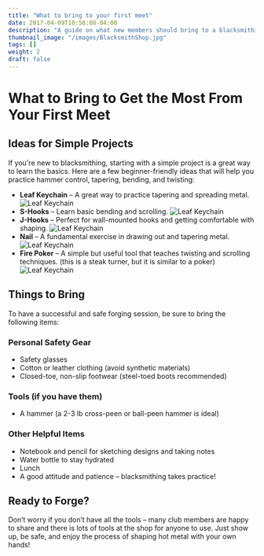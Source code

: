 ```yaml
---
title: "What to bring to your first meet"
date: 2017-04-09T10:58:08-04:00
description: "A guide on what new members should bring to a blacksmithing meet at our club."
thumbnail_image: "/images/BlacksmithShop.jpg"
tags: []
weight: 2
draft: false
---
```

# What to Bring to Get the Most From Your First Meet

## Ideas for Simple Projects
If you're new to blacksmithing, starting with a simple project is a great way to learn the basics. Here are a few beginner-friendly ideas that will help you practice hammer control, tapering, bending, and twisting:

- **Leaf Keychain** – A great way to practice tapering and spreading metal.<br>
![Leaf Keychain](/images/leaf.png)
- **S-Hooks** – Learn basic bending and scrolling.
![Leaf Keychain](/images/s-hooks.png)
- **J-Hooks** – Perfect for wall-mounted hooks and getting comfortable with shaping.
![Leaf Keychain](/images/j-hooks.png)
- **Nail** – A fundamental exercise in drawing out and tapering metal.
![Leaf Keychain](/images/nail.png)
- **Fire Poker** – A simple but useful tool that teaches twisting and scrolling techniques. (this is a steak turner, but it is similar to a poker)
![Leaf Keychain](/images/poker.png)

## Things to Bring
To have a successful and safe forging session, be sure to bring the following items:

### Personal Safety Gear
- Safety glasses
- Cotton or leather clothing (avoid synthetic materials)
- Closed-toe, non-slip footwear (steel-toed boots recommended)

### Tools (if you have them)
- A hammer (a 2-3 lb cross-peen or ball-peen hammer is ideal)

### Other Helpful Items
- Notebook and pencil for sketching designs and taking notes
- Water bottle to stay hydrated
- Lunch
- A good attitude and patience – blacksmithing takes practice!

## Ready to Forge?
Don’t worry if you don’t have all the tools – many club members are happy to share and there is lots of tools at the shop for anyone to use. Just show up, be safe, and enjoy the process of shaping hot metal with your own hands!



